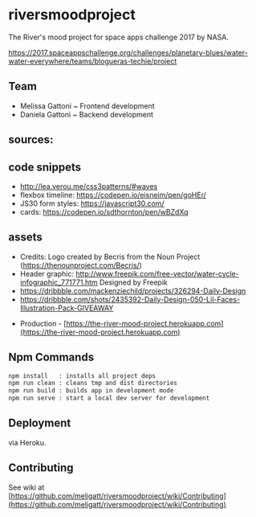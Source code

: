 # riversmoodproject

The River's mood project for space apps challenge 2017 by NASA.

https://2017.spaceappschallenge.org/challenges/planetary-blues/water-water-everywhere/teams/blogueras-techie/project

## Team
- Melissa Gattoni ~ Frontend development
- Daniela Gattoni ~ Backend development

## sources:

## code snippets
- http://lea.verou.me/css3patterns/#waves
- flexbox timeline: https://codepen.io/eisneim/pen/goHEr/
- JS30 form styles: https://javascript30.com/
- cards: https://codepen.io/sdthornton/pen/wBZdXq

## assets
- Credits: Logo created by Becris from the Noun Project (https://thenounproject.com/Becris/)
- Header graphic: http://www.freepik.com/free-vector/water-cycle-infographic_771771.htm Designed by Freepik
- https://dribbble.com/mackenziechild/projects/326294-Daily-Design
- https://dribbble.com/shots/2435392-Daily-Design-050-Lil-Faces-Illustration-Pack-GIVEAWAY


* Production - [https://the-river-mood-project.herokuapp.com](https://the-river-mood-project.herokuapp.com)

## Npm Commands

```bash
npm install   : installs all project deps
npm run clean : cleans tmp and dist directories
npm run build : builds app in development mode
npm run serve : start a local dev server for development
```

## Deployment

via Heroku.

## Contributing

See wiki at [https://github.com/meligatt/riversmoodproject/wiki/Contributing](https://github.com/meligatt/riversmoodproject/wiki/Contributing)
